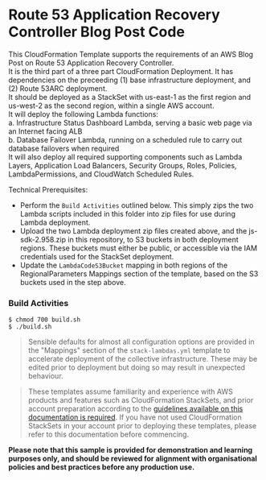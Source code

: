 # Route 53 Application Recovery Controller Blog Post Code

This CloudFormation Template supports the requirements of an AWS Blog Post on Route 53 Application Recovery Controller.  
It is the third part of a three part CloudFormation Deployment.  It has dependencies on the preceeding (1) base infrastructure deployment, and (2) Route 53ARC deployment.  
It should be deployed as a StackSet with us-east-1 as the first region and us-west-2 as the second region, within a single AWS account.  
It will deploy the following Lambda functions:  
a. Infrastructure Status Dashboard Lambda, serving a basic web page via an Internet facing ALB  
b. Database Failover Lambda, running on a scheduled rule to carry out database failovers when required  
It will also deploy all required supporting components such as Lambda Layers, Application Load Balancers, Security Groups, Roles, Policies, LambdaPermissions, and CloudWatch Scheduled Rules.  

Technical Prerequisites:
* Perform the `Build Activities` outlined below.  This simply zips the two Lambda scripts included in this folder into zip files for use during Lambda deployment.
* Upload the two Lambda deployment zip files created above, and the js-sdk-2.958.zip in this repository, to S3 buckets in both deployment regions.  These buckets must either be public, or accessible via the IAM credentials used for the StackSet deployment.
* Update the `LambdaCodeS3Bucket` mapping in both regions of the RegionalParameters Mappings section of the template, based on the S3 buckets used in the step above.

### Build Activities
```
$ chmod 700 build.sh
$ ./build.sh
```

> Sensible defaults for almost all configuration options are provided in the "Mappings" section of the `stack-lambdas.yml` template to accelerate deployment of the collective infrastructure. These may be edited prior to deployment but doing so may result in unexpected behaviour.

> These templates assume familiarity and experience with AWS products and features such as CloudFormation StackSets, and prior account preparation according to the [guidelines available on this documentation is required](https://docs.aws.amazon.com/AWSCloudFormation/latest/UserGuide/stacksets-prereqs-self-managed.html).  If you have not used CloudFormation StackSets in your account prior to deploying these templates, please refer to this documentation before commencing.

**Please note that this sample is provided for demonstration and learning purposes only, and should be reviewed for alignment with organisational policies and best practices before any production use.**

